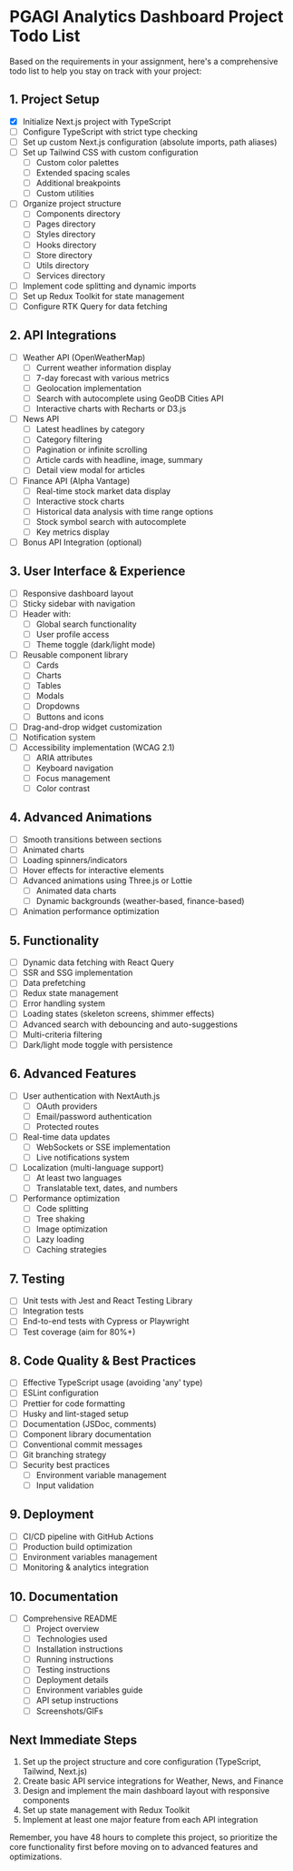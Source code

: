 # PGAGI Analytics Dashboard Project Todo List

Based on the requirements in your assignment, here's a comprehensive todo list to help you stay on track with your project:

## 1. Project Setup

- [x] Initialize Next.js project with TypeScript
- [ ] Configure TypeScript with strict type checking
- [ ] Set up custom Next.js configuration (absolute imports, path aliases)
- [ ] Set up Tailwind CSS with custom configuration
  - [ ] Custom color palettes
  - [ ] Extended spacing scales
  - [ ] Additional breakpoints
  - [ ] Custom utilities
- [ ] Organize project structure
  - [ ] Components directory
  - [ ] Pages directory
  - [ ] Styles directory
  - [ ] Hooks directory
  - [ ] Store directory
  - [ ] Utils directory
  - [ ] Services directory
- [ ] Implement code splitting and dynamic imports
- [ ] Set up Redux Toolkit for state management
- [ ] Configure RTK Query for data fetching

## 2. API Integrations

- [ ] Weather API (OpenWeatherMap)
  - [ ] Current weather information display
  - [ ] 7-day forecast with various metrics
  - [ ] Geolocation implementation
  - [ ] Search with autocomplete using GeoDB Cities API
  - [ ] Interactive charts with Recharts or D3.js
- [ ] News API
  - [ ] Latest headlines by category
  - [ ] Category filtering
  - [ ] Pagination or infinite scrolling
  - [ ] Article cards with headline, image, summary
  - [ ] Detail view modal for articles
- [ ] Finance API (Alpha Vantage)
  - [ ] Real-time stock market data display
  - [ ] Interactive stock charts
  - [ ] Historical data analysis with time range options
  - [ ] Stock symbol search with autocomplete
  - [ ] Key metrics display
- [ ] Bonus API Integration (optional)

## 3. User Interface & Experience

- [ ] Responsive dashboard layout
- [ ] Sticky sidebar with navigation
- [ ] Header with:
  - [ ] Global search functionality
  - [ ] User profile access
  - [ ] Theme toggle (dark/light mode)
- [ ] Reusable component library
  - [ ] Cards
  - [ ] Charts
  - [ ] Tables
  - [ ] Modals
  - [ ] Dropdowns
  - [ ] Buttons and icons
- [ ] Drag-and-drop widget customization
- [ ] Notification system
- [ ] Accessibility implementation (WCAG 2.1)
  - [ ] ARIA attributes
  - [ ] Keyboard navigation
  - [ ] Focus management
  - [ ] Color contrast

## 4. Advanced Animations

- [ ] Smooth transitions between sections
- [ ] Animated charts
- [ ] Loading spinners/indicators
- [ ] Hover effects for interactive elements
- [ ] Advanced animations using Three.js or Lottie
  - [ ] Animated data charts
  - [ ] Dynamic backgrounds (weather-based, finance-based)
- [ ] Animation performance optimization

## 5. Functionality

- [ ] Dynamic data fetching with React Query
- [ ] SSR and SSG implementation
- [ ] Data prefetching
- [ ] Redux state management
- [ ] Error handling system
- [ ] Loading states (skeleton screens, shimmer effects)
- [ ] Advanced search with debouncing and auto-suggestions
- [ ] Multi-criteria filtering
- [ ] Dark/light mode toggle with persistence

## 6. Advanced Features

- [ ] User authentication with NextAuth.js
  - [ ] OAuth providers
  - [ ] Email/password authentication
  - [ ] Protected routes
- [ ] Real-time data updates
  - [ ] WebSockets or SSE implementation
  - [ ] Live notifications system
- [ ] Localization (multi-language support)
  - [ ] At least two languages
  - [ ] Translatable text, dates, and numbers
- [ ] Performance optimization
  - [ ] Code splitting
  - [ ] Tree shaking
  - [ ] Image optimization
  - [ ] Lazy loading
  - [ ] Caching strategies

## 7. Testing

- [ ] Unit tests with Jest and React Testing Library
- [ ] Integration tests
- [ ] End-to-end tests with Cypress or Playwright
- [ ] Test coverage (aim for 80%+)

## 8. Code Quality & Best Practices

- [ ] Effective TypeScript usage (avoiding 'any' type)
- [ ] ESLint configuration
- [ ] Prettier for code formatting
- [ ] Husky and lint-staged setup
- [ ] Documentation (JSDoc, comments)
- [ ] Component library documentation
- [ ] Conventional commit messages
- [ ] Git branching strategy
- [ ] Security best practices
  - [ ] Environment variable management
  - [ ] Input validation

## 9. Deployment

- [ ] CI/CD pipeline with GitHub Actions
- [ ] Production build optimization
- [ ] Environment variables management
- [ ] Monitoring & analytics integration

## 10. Documentation

- [ ] Comprehensive README
  - [ ] Project overview
  - [ ] Technologies used
  - [ ] Installation instructions
  - [ ] Running instructions
  - [ ] Testing instructions
  - [ ] Deployment details
  - [ ] Environment variables guide
  - [ ] API setup instructions
  - [ ] Screenshots/GIFs

## Next Immediate Steps

1. Set up the project structure and core configuration (TypeScript, Tailwind, Next.js)
2. Create basic API service integrations for Weather, News, and Finance
3. Design and implement the main dashboard layout with responsive components
4. Set up state management with Redux Toolkit
5. Implement at least one major feature from each API integration

Remember, you have 48 hours to complete this project, so prioritize the core functionality first before moving on to advanced features and optimizations.
